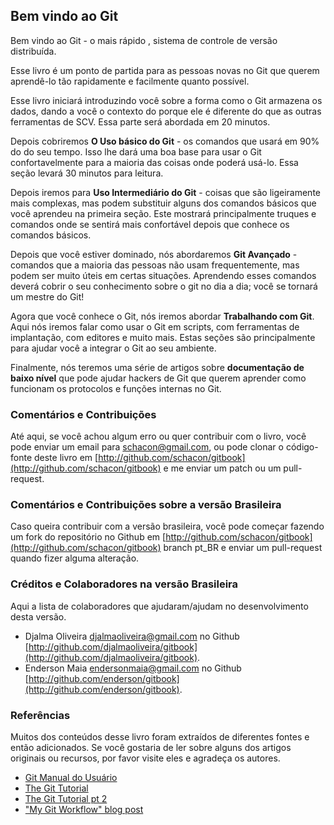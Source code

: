 ﻿## Bem vindo ao Git ##

Bem vindo ao Git - o mais rápido , sistema de controle de versão distribuída.

Esse livro é um ponto de partida para as pessoas novas no Git que querem
aprendê-lo tão rapidamente e facilmente quanto possível.

Esse livro iniciará introduzindo você sobre a forma como o Git armazena os
dados, dando a você o contexto do porque ele é diferente do que as outras
ferramentas de SCV.
Essa parte será abordada em 20 minutos.

Depois cobriremos **O Uso básico do Git** - os comandos que usará em 90% do
do seu tempo. Isso lhe dará uma boa base para usar o Git confortavelmente
para a maioria das coisas onde poderá usá-lo. Essa seção levará 30 minutos
para leitura.

Depois iremos para **Uso Intermediário do Git** - coisas que são ligeiramente
mais complexas, mas podem substituir alguns dos comandos básicos que você
aprendeu na primeira seção. Este mostrará principalmente truques e comandos
onde se sentirá mais confortável depois que conhece os comandos básicos.

Depois que você estiver dominado, nós abordaremos **Git Avançado** - comandos
que a maioria das pessoas não usam frequentemente, mas podem ser muito úteis
em certas situações. Aprendendo esses comandos deverá cobrir o seu
conhecimento sobre o git no dia a dia; você se tornará um mestre do Git!

Agora que você conhece o Git, nós iremos abordar **Trabalhando com Git**. Aqui
nós iremos falar como usar o Git em scripts, com ferramentas de implantação,
com editores e muito mais.
Estas seções são principalmente para ajudar você a integrar o Git ao seu
ambiente.

Finalmente, nós teremos uma série de artigos sobre
**documentação de baixo nível** que pode ajudar hackers de Git que querem
aprender como funcionam os protocolos e funções internas no Git.

### Comentários e Contribuições ###

Até aqui, se você achou algum erro ou quer contribuir com o livro, você
pode enviar um email para [schacon@gmail.com](mailto:schacon@gmail.com), ou
pode clonar o código-fonte deste livro em
[http://github.com/schacon/gitbook](http://github.com/schacon/gitbook) e me
enviar um patch ou um pull-request.

### Comentários e Contribuições sobre a versão Brasileira ###

Caso queira contribuir com a versão brasileira, você pode começar fazendo um
fork do repositório no Github em
[http://github.com/schacon/gitbook](http://github.com/schacon/gitbook) branch pt_BR
e enviar um pull-request quando fizer alguma alteração.

### Créditos e Colaboradores na versão Brasileira ###

Aqui a lista de colaboradores que ajudaram/ajudam no desenvolvimento desta versão.  

* Djalma Oliveira [djalmaoliveira@gmail.com](mailto:djalmaoliveira@gmail.com) no Github [http://github.com/djalmaoliveira/gitbook](http://github.com/djalmaoliveira/gitbook).  
* Enderson Maia [endersonmaia@gmail.com](mailto:endersonmaia@gmail.com)  no Github [http://github.com/enderson/gitbook](http://github.com/enderson/gitbook).  


### Referências ###
Muitos dos conteúdos desse livro foram extraídos de diferentes fontes e então
adicionados.
Se você gostaria de ler sobre alguns dos artigos originais ou recursos, por
favor visite eles e agradeça os autores.

* [Git Manual do Usuário](http://www.kernel.org/pub/software/scm/git/docs/user-manual.html)
* [The Git Tutorial](http://www.kernel.org/pub/software/scm/git/docs/gittutorial.html)
* [The Git Tutorial pt 2](http://www.kernel.org/pub/software/scm/git/docs/gittutorial-2.html)
* ["My Git Workflow" blog post](http://osteele.com/archives/2008/05/my-git-workflow)
